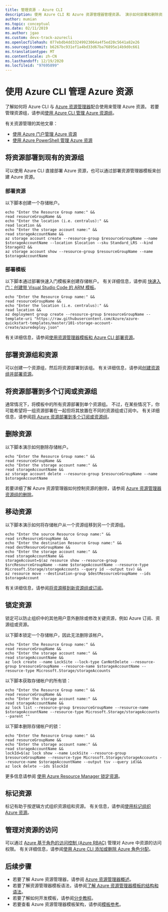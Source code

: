 ```yaml
---
title: 管理资源 - Azure CLI
description: 使用 Azure CLI 和 Azure 资源管理器管理资源。 演示如何部署和删除资源。
author: mumian
ms.topic: conceptual
ms.date: 02/11/2019
ms.author: jgao
ms.custom: devx-track-azurecli
ms.openlocfilehash: 077ebdb4dd33249923064a4f5ed20c5641a82e26
ms.sourcegitcommit: b6267bc931ef1a4bd33d67ba76895e14b9d0c661
ms.translationtype: MT
ms.contentlocale: zh-CN
ms.lasthandoff: 12/19/2020
ms.locfileid: "97695899"
---
```

# <a name="manage-azure-resources-by-using-azure-cli"></a>使用 Azure CLI 管理 Azure 资源

了解如何将 Azure CLI 与 [Azure 资源管理器](overview.md)配合使用来管理 Azure 资源。 若要管理资源组，请参阅[使用 Azure CLI 管理 Azure 资源组](manage-resource-groups-cli.md)。

有关资源管理的其他文章：

- [使用 Azure 门户管理 Azure 资源](manage-resources-portal.md)
- [使用 Azure PowerShell 管理 Azure 资源](manage-resources-powershell.md)

## <a name="deploy-resources-to-an-existing-resource-group"></a>将资源部署到现有的资源组

可以使用 Azure CLI 直接部署 Azure 资源，也可以通过部署资源管理器模板来创建 Azure 资源。

### <a name="deploy-a-resource"></a>部署资源

以下脚本创建一个存储帐户。

```azurecli-interactive
echo "Enter the Resource Group name:" &&
read resourceGroupName &&
echo "Enter the location (i.e. centralus):" &&
read location &&
echo "Enter the storage account name:" &&
read storageAccountName &&
az storage account create --resource-group $resourceGroupName --name $storageAccountName --location $location --sku Standard_LRS --kind StorageV2 &&
az storage account show --resource-group $resourceGroupName --name $storageAccountName 
```

### <a name="deploy-a-template"></a>部署模板

以下脚本通过部署快速入门模板来创建存储帐户。 有关详细信息，请参阅 [快速入门：创建带 Visual Studio Code 的 ARM 模板](../templates/quickstart-create-templates-use-visual-studio-code.md?tabs=PowerShell)。

```azurecli-interactive
echo "Enter the Resource Group name:" &&
read resourceGroupName &&
echo "Enter the location (i.e. centralus):" &&
read location &&
az deployment group create --resource-group $resourceGroupName --template-uri "https://raw.githubusercontent.com/Azure/azure-quickstart-templates/master/101-storage-account-create/azuredeploy.json"
```

有关详细信息，请参阅[使用资源管理器模板和 Azure CLI 部署资源](../templates/deploy-cli.md)。

## <a name="deploy-a-resource-group-and-resources"></a>部署资源组和资源

可以创建一个资源组，然后将资源部署到该组。 有关详细信息，请参阅[创建资源组并部署资源](../templates/deploy-to-subscription.md#resource-groups)。

## <a name="deploy-resources-to-multiple-subscriptions-or-resource-groups"></a>将资源部署到多个订阅或资源组

通常情况下，将模板中的所有资源部署到单个资源组。 不过，在某些情况下，你可能希望将一组资源部署在一起但将其放置在不同的资源组或订阅中。 有关详细信息，请参阅[将 Azure 资源部署到多个订阅或资源组](../templates/deploy-to-resource-group.md)。

## <a name="delete-resources"></a>删除资源

以下脚本演示如何删除存储帐户。

```azurecli-interactive
echo "Enter the Resource Group name:" &&
read resourceGroupName &&
echo "Enter the storage account name:" &&
read storageAccountName &&
az storage account delete --resource-group $resourceGroupName --name $storageAccountName 
```

若要详细了解 Azure 资源管理器如何控制资源的删除，请参阅 [Azure 资源管理器资源组的删除](delete-resource-group.md)。

## <a name="move-resources"></a>移动资源

以下脚本演示如何将存储帐户从一个资源组移到另一个资源组。

```azurecli-interactive
echo "Enter the source Resource Group name:" &&
read srcResourceGroupName &&
echo "Enter the destination Resource Group name:" &&
read destResourceGroupName &&
echo "Enter the storage account name:" &&
read storageAccountName &&
storageAccount=$(az resource show --resource-group $srcResourceGroupName --name $storageAccountName --resource-type Microsoft.Storage/storageAccounts --query id --output tsv) &&
az resource move --destination-group $destResourceGroupName --ids $storageAccount
```

有关详细信息，请参阅[将资源移到新资源组或订阅](move-resource-group-and-subscription.md)。

## <a name="lock-resources"></a>锁定资源

锁定可以防止组织中的其他用户意外删除或修改关键资源，例如 Azure 订阅、资源组或资源。 

以下脚本锁定一个存储帐户，因此无法删除该帐户。

```azurecli-interactive
echo "Enter the Resource Group name:" &&
read resourceGroupName &&
echo "Enter the storage account name:" &&
read storageAccountName &&
az lock create --name LockSite --lock-type CanNotDelete --resource-group $resourceGroupName --resource-name $storageAccountName --resource-type Microsoft.Storage/storageAccounts 
```

以下脚本获取存储帐户的所有锁：

```azurecli-interactive
echo "Enter the Resource Group name:" &&
read resourceGroupName &&
echo "Enter the storage account name:" &&
read storageAccountName &&
az lock list --resource-group $resourceGroupName --resource-name $storageAccountName --resource-type Microsoft.Storage/storageAccounts --parent ""
```

以下脚本删除存储帐户的锁：

```azurecli-interactive
echo "Enter the Resource Group name:" &&
read resourceGroupName &&
echo "Enter the storage account name:" &&
read storageAccountName &&
lockId=$(az lock show --name LockSite --resource-group $resourceGroupName --resource-type Microsoft.Storage/storageAccounts --resource-name $storageAccountName --output tsv --query id)&&
az lock delete --ids $lockId
```

更多信息请参阅 [使用 Azure Resource Manager 锁定资源](lock-resources.md)。

## <a name="tag-resources"></a>标记资源

标记有助于按逻辑方式组织资源组和资源。 有关信息，请参阅[使用标记组织 Azure 资源](tag-resources.md#azure-cli)。

## <a name="manage-access-to-resources"></a>管理对资源的访问

可以通过 [Azure 基于角色的访问控制 (Azure RBAC)](../../role-based-access-control/overview.md) 管理对 Azure 中资源的访问权限。 有关详细信息，请参阅[使用 Azure CLI 添加或删除 Azure 角色分配](../../role-based-access-control/role-assignments-cli.md)。

## <a name="next-steps"></a>后续步骤

- 若要了解 Azure 资源管理器，请参阅 [Azure 资源管理器概述](overview.md)。
- 若要了解资源管理器模板语法，请参阅[了解 Azure 资源管理器模板的结构和语法](../templates/template-syntax.md)。
- 若要了解如何开发模板，请参阅[分步教程](../index.yml)。
- 若要查看 Azure 资源管理器模板架构，请参阅[模板参考](/azure/templates/)。
